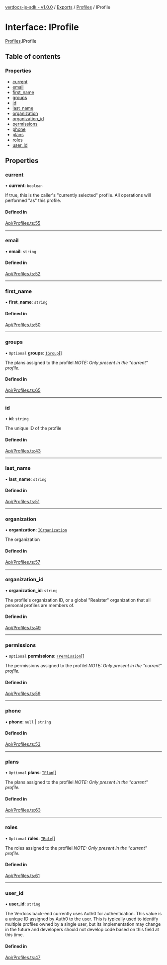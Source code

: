 [verdocs-js-sdk - v1.0.0](../README.md) / [Exports](../modules.md) / [Profiles](../modules/Profiles.md) / IProfile

# Interface: IProfile

[Profiles](../modules/Profiles.md).IProfile

## Table of contents

### Properties

- [current](Profiles.IProfile.md#current)
- [email](Profiles.IProfile.md#email)
- [first_name](Profiles.IProfile.md#first_name)
- [groups](Profiles.IProfile.md#groups)
- [id](Profiles.IProfile.md#id)
- [last_name](Profiles.IProfile.md#last_name)
- [organization](Profiles.IProfile.md#organization)
- [organization_id](Profiles.IProfile.md#organization_id)
- [permissions](Profiles.IProfile.md#permissions)
- [phone](Profiles.IProfile.md#phone)
- [plans](Profiles.IProfile.md#plans)
- [roles](Profiles.IProfile.md#roles)
- [user_id](Profiles.IProfile.md#user_id)

## Properties

### current

• **current**: `boolean`

If true, this is the caller's "currently selected" profile. All operations will performed "as" this profile.

#### Defined in

[Api/Profiles.ts:55](https://github.com/Verdocs/js-sdk/blob/458266e/src/Api/Profiles.ts#L55)

___

### email

• **email**: `string`

#### Defined in

[Api/Profiles.ts:52](https://github.com/Verdocs/js-sdk/blob/458266e/src/Api/Profiles.ts#L52)

___

### first\_name

• **first\_name**: `string`

#### Defined in

[Api/Profiles.ts:50](https://github.com/Verdocs/js-sdk/blob/458266e/src/Api/Profiles.ts#L50)

___

### groups

• `Optional` **groups**: [`IGroup`](Profiles.IGroup.md)[]

The plans assigned to the profilel _NOTE: Only present in the "current" profile._

#### Defined in

[Api/Profiles.ts:65](https://github.com/Verdocs/js-sdk/blob/458266e/src/Api/Profiles.ts#L65)

___

### id

• **id**: `string`

The unique ID of the profile

#### Defined in

[Api/Profiles.ts:43](https://github.com/Verdocs/js-sdk/blob/458266e/src/Api/Profiles.ts#L43)

___

### last\_name

• **last\_name**: `string`

#### Defined in

[Api/Profiles.ts:51](https://github.com/Verdocs/js-sdk/blob/458266e/src/Api/Profiles.ts#L51)

___

### organization

• **organization**: [`IOrganization`](Organizations.IOrganization.md)

The organization

#### Defined in

[Api/Profiles.ts:57](https://github.com/Verdocs/js-sdk/blob/458266e/src/Api/Profiles.ts#L57)

___

### organization\_id

• **organization\_id**: `string`

The profile's organization ID, or a global "Realster" organization that all personal profiles are members of.

#### Defined in

[Api/Profiles.ts:49](https://github.com/Verdocs/js-sdk/blob/458266e/src/Api/Profiles.ts#L49)

___

### permissions

• `Optional` **permissions**: [`TPermission`](../modules/Profiles.md#tpermission)[]

The permissions assigned to the profilel _NOTE: Only present in the "current" profile._

#### Defined in

[Api/Profiles.ts:59](https://github.com/Verdocs/js-sdk/blob/458266e/src/Api/Profiles.ts#L59)

___

### phone

• **phone**: ``null`` \| `string`

#### Defined in

[Api/Profiles.ts:53](https://github.com/Verdocs/js-sdk/blob/458266e/src/Api/Profiles.ts#L53)

___

### plans

• `Optional` **plans**: [`TPlan`](../modules/Profiles.md#tplan)[]

The plans assigned to the profilel _NOTE: Only present in the "current" profile._

#### Defined in

[Api/Profiles.ts:63](https://github.com/Verdocs/js-sdk/blob/458266e/src/Api/Profiles.ts#L63)

___

### roles

• `Optional` **roles**: [`TRole`](../modules/Profiles.md#trole)[]

The roles assigned to the profilel _NOTE: Only present in the "current" profile._

#### Defined in

[Api/Profiles.ts:61](https://github.com/Verdocs/js-sdk/blob/458266e/src/Api/Profiles.ts#L61)

___

### user\_id

• **user\_id**: `string`

The Verdocs back-end currently uses Auth0 for authentication. This value is a unique ID assigned by Auth0 to the
user. This is typically used to identify multiple profiles owned by a single user, but its implementation may
change in the future and developers should not develop code based on this field at this time.

#### Defined in

[Api/Profiles.ts:47](https://github.com/Verdocs/js-sdk/blob/458266e/src/Api/Profiles.ts#L47)
